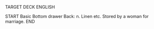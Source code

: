 TARGET DECK
ENGLISH

START
Basic
Bottom drawer
Back: n. Linen etc. Stored by a woman for marriage.
END
